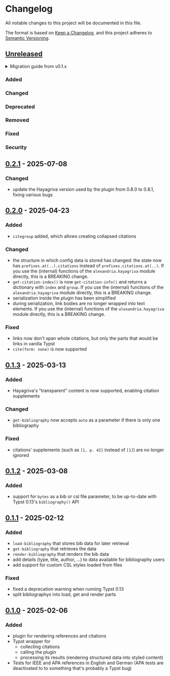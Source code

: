 # Changelog

All notable changes to this project will be documented in this file.

The format is based on [Keep a Changelog](https://keepachangelog.com/en/1.1.0/),
and this project adheres to [Semantic Versioning](https://semver.org/spec/v2.0.0.html).

## [Unreleased]

<details>
<summary>Migration guide from v0.1.x</summary>

<!-- Write migration guide here -->

</details>

### Added

### Changed

### Deprecated

### Removed

### Fixed

### Security

## [0.2.1] - 2025-07-08

### Changed
- update the Hayagriva version used by the plugin from 0.8.0 to 0.8.1, fixing various bugs

## [0.2.0] - 2025-04-23

### Added
- `citegroup` added, which allows creating collapsed citations

### Changed
- the structure in which config data is stored has changed: the state now has `prefixes.at(..).citations` instead of `prefixes.citations.at(..)`. If you use the (internal) functions of the `alexandria.hayagriva` module directly, this is a BREAKING change.
- `get-citation-index()` is now `get-citation-info()` and returns a dictionary with `index` and `group`. If you use the (internal) functions of the `alexandria.hayagriva` module directly, this is a BREAKING change.
- serialization inside the plugin has been simplified
- during serialization, link bodies are no longer wrapped into text elements. If you use the (internal) functions of the `alexandria.hayagriva` module directly, this is a BREAKING change.

### Fixed
- links now don't span whole citations, but only the parts that would be links in vanilla Typst
- `cite(form: none)` is now supported

## [0.1.3] - 2025-03-13

### Added
- Hayagriva's "transparent" content is now supported, enabling citation supplements

### Changed
- `get-bibliography` now accepts `auto` as a parameter if there is only one bibliography

### Fixed
- citations' supplements (such as `[1, p. 42]` instead of `[1]`) are no longer ignored

## [0.1.2] - 2025-03-08

### Added
- support for `bytes` as a bib or csl file parameter, to be up-to-date with Typst 0.13's `bibliography()` API

## [0.1.1] - 2025-02-12

### Added
- `load-bibliography` that stores bib data for later retrieval
- `get-bibliography` that retrieves the data
- `render-bibliography` that renders the bib data
- add details (type, title, author, ...) to data available for bibliography users
- add support for custom CSL styles loaded from files

### Fixed
- fixed a deprecation warning when running Typst 0.13
- split bibliographyx into load, get and render parts

## [0.1.0] - 2025-02-06

### Added

- plugin for rendering references and citations
- Typst wrapper for
  - collecting citations
  - calling the plugin
  - processing its results (rendering structured data into styled content)
- Tests for IEEE and APA references in English and German (APA tests are deactivated to to something that's probably a Typst bug)


[Unreleased]: https://github.com/SillyFreak/typst-alexandria/compare/v0.2.1...HEAD
[0.2.1]: https://github.com/SillyFreak/typst-alexandria/releases/tag/v0.2.1
[0.2.0]: https://github.com/SillyFreak/typst-alexandria/releases/tag/v0.2.0
[0.1.3]: https://github.com/SillyFreak/typst-alexandria/releases/tag/v0.1.3
[0.1.2]: https://github.com/SillyFreak/typst-alexandria/releases/tag/v0.1.2
[0.1.1]: https://github.com/SillyFreak/typst-alexandria/releases/tag/v0.1.1
[0.1.0]: https://github.com/SillyFreak/typst-alexandria/releases/tag/v0.1.0
